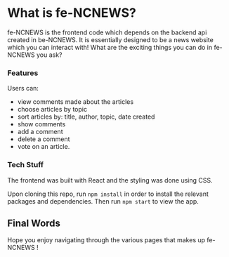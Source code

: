 # What is fe-NCNEWS?

fe-NCNEWS is the frontend code which depends on the backend api created in be-NCNEWS. It is essentially designed to be a news website which you can interact with! What are the exciting things you can do in fe-NCNEWS you ask?

### Features

Users can:

- view comments made about the articles
- choose articles by topic
- sort articles by: title, author, topic, date created
- show comments
- add a comment
- delete a comment
- vote on an article.

### Tech Stuff

The frontend was built with React and the styling was done using CSS.

Upon cloning this repo, run `npm install` in order to install the relevant packages and dependencies. Then run `npm start` to view the app.

## Final Words

Hope you enjoy navigating through the various pages that makes up fe-NCNEWS ! 
